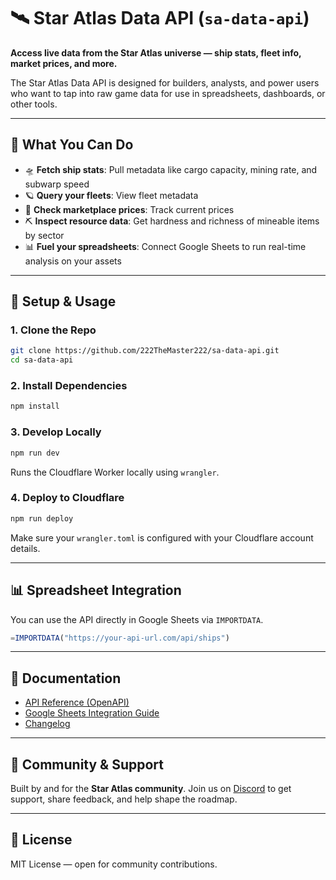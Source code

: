 # 🛰️ Star Atlas Data API (`sa-data-api`)

**Access live data from the Star Atlas universe — ship stats, fleet info, market prices, and more.**

The Star Atlas Data API is designed for builders, analysts, and power users who want to tap into raw game data for use in spreadsheets, dashboards, or other tools.

---

## 🌌 What You Can Do

- 🛸 **Fetch ship stats**: Pull metadata like cargo capacity, mining rate, and subwarp speed
- 🪐 **Query your fleets**: View fleet metadata
- 💱 **Check marketplace prices**: Track current prices
- ⛏️ **Inspect resource data**: Get hardness and richness of mineable items by sector
- 📊 **Fuel your spreadsheets**: Connect Google Sheets to run real-time analysis on your assets

---

## 🔧 Setup & Usage

### 1. Clone the Repo

```bash
git clone https://github.com/222TheMaster222/sa-data-api.git
cd sa-data-api
```

### 2. Install Dependencies

```bash
npm install
```

### 3. Develop Locally

```bash
npm run dev
```

Runs the Cloudflare Worker locally using `wrangler`.

### 4. Deploy to Cloudflare

```bash
npm run deploy
```

Make sure your `wrangler.toml` is configured with your Cloudflare account details.

---

## 📊 Spreadsheet Integration

You can use the API directly in Google Sheets via `IMPORTDATA`.

```javascript
=IMPORTDATA("https://your-api-url.com/api/ships")
```

---

## 📘 Documentation

- [API Reference (OpenAPI)](https://your-api-url.com/docs)
- [Google Sheets Integration Guide](docs/google-sheets.md)
- [Changelog](CHANGELOG.md)

---

## 🤝 Community & Support

Built by and for the **Star Atlas community**. Join us on [Discord](https://discord.gg/your-invite) to get support, share feedback, and help shape the roadmap.

---

## 📜 License

MIT License — open for community contributions.
